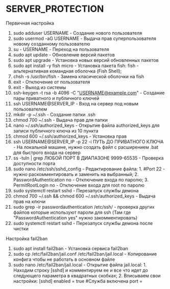 # SERVER_PROTECTION

Первичная настройка
1. sudo adduser USERNAME - Создание нового пользователя
2. sudo usermod -aG USERNAME - Выдача прав суперпользователя новому созданному пользователю
3. su - USERNAME - Переход на пользователя
4. sudo apt update - Обновление версий пакетов
5. sudo apt upgrade - Установка новых версий обновленных пакетов
6. sudo apt install -y fish micro - Установка пакета fish:
        fish - альтернативная командная оболочка (Fish Shell);
7. chsh -s /usr/bin/fish - Замена класической оболочки на fish
8. exit - Отключение от пользователя
9. exit - Выход из системы
10. ssh-keygen -t rsa -b 4096 -C "USERNAME@example.com" - Создание пары приватного и публичного ключей
11. ssh USERNAME@SERVER_IP - Вход на сервер под новым пользователем
12. mkdir -p ~/.ssh - Создание папки .ssh
13. chmod 700 ~/.ssh - Выдача прав для папки
14. nano ~/.ssh/authorized_keys - Открытие файла authorized_keys для записи публичного ключа из 10 пункта
15. chmod 600 ~/.ssh/authorized_keys - Установка прав
16. ssh USERNAME@SERVER_IP -p 22 -i ПУТЬ ДО ПРИВАТНОГО КЛЮЧА - На локальной машине, нужно создать файл с расширением .bat для быстрого входа на сервер
17. ss -tuln | grep ЛЮБОЙ ПОРТ В ДИАПАЗОНЕ 9999-65535 - Проверка доступности порта
18. sudo nano /etc/ssh/sshd_config - Редактирование файла:
        1. #Port 22 - нужно раскомментировать и заменить на выбранный;
        2. PasswordAuthentication no - Отключение входа по паролю;
        3. PermitRootLogin no - Отключение входа для root по паролю
20. sudo systemctl restart sshd - Перезапуск службы демона
21. chmod 700 ~/.ssh && chmod 600 ~/.ssh/authorized_keys - Выдача прав на ключи
22. sudo grep -ir passwordauthentication /etc/ssh/ - проверка других файлов которые используют пароли для ssh (Там где "PasswordAuthentication yes" нужно закомментировать)
23. sudo systemctl restart sshd - Перезапуск службы демона после чистки

Настройка fail2ban
1. sudo apt install fail2ban - Установка сервиса fail2ban
2. sudo cp /etc/fail2ban/jail.conf /etc/fail2ban/jail.local - Копирование конфига чтобы не работать в основном файле
3. sudo nano /etc/fail2ban/jail.local - Открытие файла jail.local:
        1. Находим строку [sshd] и комментируем ее и все что идет до следующего параметра в квадратных скобках;
        2. Вписываем свои настройки:
                 [sshd]
                 enabled = true #Служба включена
                 port = 
